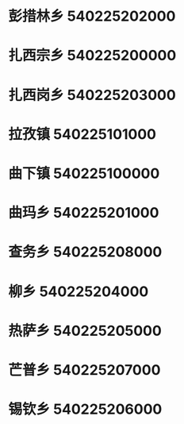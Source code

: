 # 彭措林乡 540225202000
# 扎西宗乡 540225200000
# 扎西岗乡 540225203000
# 拉孜镇 540225101000
# 曲下镇 540225100000
# 曲玛乡 540225201000
# 查务乡 540225208000
# 柳乡 540225204000
# 热萨乡 540225205000
# 芒普乡 540225207000
# 锡钦乡 540225206000

